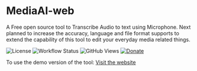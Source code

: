 # MediaAI-web
A Free open source tool to Transcribe Audio to text using Microphone. Next planned to increase the accuracy, language and file format supports to extend the capability of this tool to edit your everyday media related things.

![License](https://img.shields.io/github/license/saad-naseer/MediaAI-web)
![Workflow Status](https://github.com/saad-naseer/MediaAI-web/actions/workflows/static.yml/badge.svg)
![GitHub Views](https://komarev.com/ghpvc/?username=saad-naseer&repo=MediaAI-web&color=blue)
[![Donate](https://img.shields.io/badge/Donate-PayPal-green.svg)](https://paypal.me/saadrocky?country.x=DE&locale.x=en_US)

To use the demo version of the tool:
[Visit the website](https://your-website-link.com)
